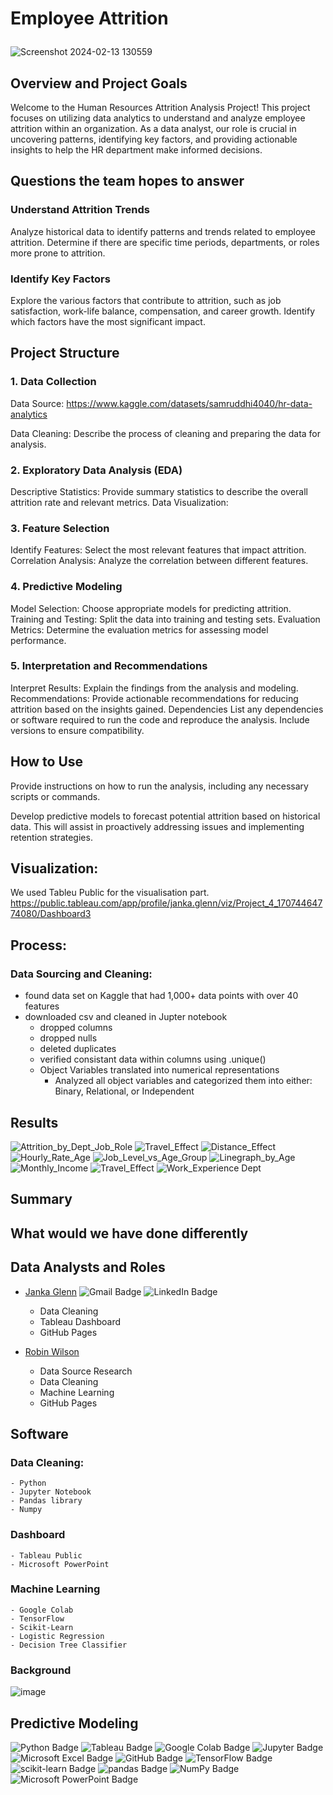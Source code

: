 # **<p>Employee Attrition</p>**
![Screenshot 2024-02-13 130559](https://github.com/RobinLWilson/Project_4/assets/140012839/4f699f11-38ba-4ecd-986b-cf759c168a2a)


## Overview and Project Goals

Welcome to the Human Resources Attrition Analysis Project! This project focuses on utilizing data analytics to understand and analyze employee attrition within an organization. As a data analyst, our role is crucial in uncovering patterns, identifying key factors, and providing actionable insights to help the HR department make informed decisions.

## Questions the team hopes to answer

### Understand Attrition Trends
Analyze historical data to identify patterns and trends related to employee attrition. Determine if there are specific time periods, departments, or roles more prone to attrition.

### Identify Key Factors
Explore the various factors that contribute to attrition, such as job satisfaction, work-life balance, compensation, and career growth. Identify which factors have the most significant impact.

## Project Structure
### 1. Data Collection
Data Source: https://www.kaggle.com/datasets/samruddhi4040/hr-data-analytics

Data Cleaning: Describe the process of cleaning and preparing the data for analysis.
### 2. Exploratory Data Analysis (EDA)
Descriptive Statistics: Provide summary statistics to describe the overall attrition rate and relevant metrics.
Data Visualization: 
### 3. Feature Selection
Identify Features: Select the most relevant features that impact attrition.
Correlation Analysis: Analyze the correlation between different features.
### 4. Predictive Modeling
Model Selection: Choose appropriate models for predicting attrition.
Training and Testing: Split the data into training and testing sets.
Evaluation Metrics: Determine the evaluation metrics for assessing model performance.
### 5. Interpretation and Recommendations
Interpret Results: Explain the findings from the analysis and modeling.
Recommendations: Provide actionable recommendations for reducing attrition based on the insights gained.
Dependencies
List any dependencies or software required to run the code and reproduce the analysis. Include versions to ensure compatibility.

## How to Use
Provide instructions on how to run the analysis, including any necessary scripts or commands.


Develop predictive models to forecast potential attrition based on historical data. This will assist in proactively addressing issues and implementing retention strategies.

## Visualization: 
We used Tableu Public for the visualisation part. https://public.tableau.com/app/profile/janka.glenn/viz/Project_4_17074464774080/Dashboard3

## Process:
### Data Sourcing and Cleaning:
- found data set on Kaggle that had 1,000+ data points with over 40 features
- downloaded csv and cleaned in Jupter notebook
    - dropped columns
    - dropped nulls
    - deleted duplicates
    - verified consistant data within columns using .unique()
    - Object Variables translated into numerical representations
        - Analyzed all object variables and categorized them into either: Binary, Relational, or Independent
     
## Results
![Attrition_by_Dept_Job_Role](https://github.com/RobinLWilson/Project_4/assets/140012839/4a3c4757-d4d4-4d2b-97b4-7c7d280bd112)
![Travel_Effect](https://github.com/RobinLWilson/Project_4/assets/140012839/816bce40-d574-486e-99f2-b184010fad23)
![Distance_Effect](https://github.com/RobinLWilson/Project_4/assets/140012839/ae38573b-f3bf-4876-97b9-7ca09dc2fb4e)
![Hourly_Rate_Age](https://github.com/RobinLWilson/Project_4/assets/140012839/b21414a6-73b1-46fc-8ce5-a328587876e6)
![Job_Level_vs_Age_Group](https://github.com/RobinLWilson/Project_4/assets/140012839/c427e4ab-1290-4fe4-9eda-9c13ff7f3653)
![Linegraph_by_Age](https://github.com/RobinLWilson/Project_4/assets/140012839/e0628dd2-a893-40a4-a80f-a3a4ecc622ef)
![Monthly_Income](https://github.com/RobinLWilson/Project_4/assets/140012839/9110b69b-7560-442f-bacd-f692853c65fb)
![Travel_Effect](https://github.com/RobinLWilson/Project_4/assets/140012839/dad74dc4-5f52-47f5-b366-ebef868ae320)
![Work_Experience Dept](https://github.com/RobinLWilson/Project_4/assets/140012839/7d1ded02-8b6a-43c4-8aec-95edee119b6e)


## Summary

## What would we have done differently


## Data Analysts and Roles
- [Janka Glenn](https://github.com/jankaglenn)  ![Gmail Badge](https://img.shields.io/badge/Gmail-EA4335?logo=gmail&logoColor=fff&style=flat) ![LinkedIn Badge](https://img.shields.io/badge/LinkedIn-0A66C2?logo=linkedin&logoColor=fff&style=flat)
  - Data Cleaning
  - Tableau Dashboard
  - GitHub Pages

- [Robin Wilson](https://github.com/RobinLWilson)
  - Data Source Research
  - Data Cleaning
  - Machine Learning
  - GitHub Pages
  

## Software
###  Data Cleaning:
    - Python
    - Jupyter Notebook
    - Pandas library
    - Numpy
### Dashboard
    - Tableau Public
    - Microsoft PowerPoint
### Machine Learning
    - Google Colab
    - TensorFlow
    - Scikit-Learn
    - Logistic Regression
    - Decision Tree Classifier
### Background
![image](https://github.com/RobinLWilson/Project_4/assets/140012839/e5065d9d-e645-4932-9a9e-c52ad9ccc393)

## Predictive Modeling

![Python Badge](https://img.shields.io/badge/Python-3776AB?logo=python&logoColor=fff&style=flat)
 ![Tableau Badge](https://img.shields.io/badge/Tableau-E97627?logo=tableau&logoColor=fff&style=flat)
![Google Colab Badge](https://img.shields.io/badge/Google%20Colab-F9AB00?logo=googlecolab&logoColor=fff&style=flat)
![Jupyter Badge](https://img.shields.io/badge/Jupyter-F37626?logo=jupyter&logoColor=fff&style=flat)
![Microsoft Excel Badge](https://img.shields.io/badge/Microsoft%20Excel-217346?logo=microsoftexcel&logoColor=fff&style=flat)
![GitHub Badge](https://img.shields.io/badge/GitHub-181717?logo=github&logoColor=fff&style=flat)
![TensorFlow Badge](https://img.shields.io/badge/TensorFlow-FF6F00?logo=tensorflow&logoColor=fff&style=flat)
![scikit-learn Badge](https://img.shields.io/badge/scikit--learn-F7931E?logo=scikitlearn&logoColor=fff&style=flat)
![pandas Badge](https://img.shields.io/badge/pandas-150458?logo=pandas&logoColor=fff&style=flat)
![NumPy Badge](https://img.shields.io/badge/NumPy-013243?logo=numpy&logoColor=fff&style=flat)
![Microsoft PowerPoint Badge](https://img.shields.io/badge/Microsoft%20PowerPoint-B7472A?logo=microsoftpowerpoint&logoColor=fff&style=flat)
